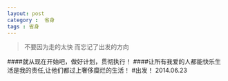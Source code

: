 ```yaml
---
layout: post
category :  省身
tags : 省身
---
```


> 不要因为走的太快 而忘记了出发的方向 

####就从现在开始吧，做好计划，贯彻执行！
####让所有我爱的人都能快乐生活是我的责任,让他们都过上奢侈糜烂的生活！
#出发！
2014.06.23

